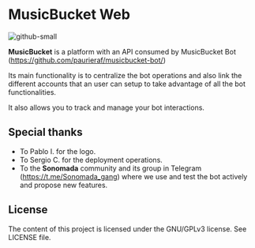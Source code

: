 # MusicBucket Web

![github-small](https://github.com/paurieraf/musicbucket/blob/master/images/logos/musicbucket_bot_letter_logo_1229x2574.png?raw=True)

**MusicBucket** is a platform with an API consumed by MusicBucket Bot (https://github.com/paurieraf/musicbucket-bot/)

Its main functionality is to centralize the bot operations and also link the different accounts that an user
can setup to take advantage of all the bot functionalities.

It also allows you to track and manage your bot interactions. 


## Special thanks

- To Pablo I. for the logo.
- To Sergio C. for the deployment operations.
- To the **Sonomada** community and its group in Telegram (https://t.me/Sonomada_gang) where we use and test the bot actively and propose new features.

## License

The content of this project is licensed under the GNU/GPLv3 license. See
LICENSE file.